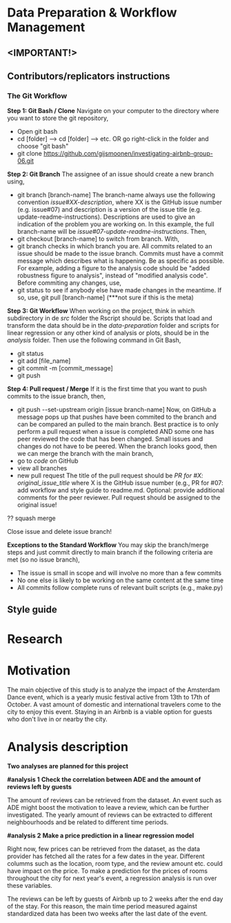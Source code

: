 ﻿# Data Preparation & Workflow Management

## <IMPORTANT!>

## Contributors/replicators instructions

### The Git Workflow

**Step 1: Git Bash / Clone**
Navigate on your computer to the directory where you want to store the git repository,
- Open git bash
- cd [folder] --> cd [folder] --> etc. OR go right-click in the folder and choose "git bash"
- git clone https://github.com/gijsmoonen/investigating-airbnb-group-06.git

**Step 2: Git Branch**
The assignee of an issue should create a new branch using,
- git branch [branch-name]
The branch-name always use the following convention *issue#XX-description*, where XX is the GitHub issue number (e.g. issue#07) and description is a version of the issue title (e.g. update-readme-instructions). Descriptions are used to give an indication of the problem you are working on. In this example, the full branch-name will be *issue#07-update-readme-instructions*. Then,
- git checkout [branch-name] 
to switch from branch. With,
- git branch
checks in which branch you are. All commits related to an issue should be made to the issue branch. Commits must have a commit message which describes what is happening. Be as specific as possible. For example, adding a figure to the analysis code should be "added robustness figure to analysis", instead of "modified analysis code".  Before commiting any changes, use,
- git status
to see if anybody else have made changes in the meantime. If so, use,
git pull [branch-name] (***not sure if this is the meta)

**Step 3: Git Workflow**
When working on the project, think in which subdirectory in de *src* folder the Rscript should be. Scripts that load and transform the data should be in the *data-preparation* folder and scripts for linear regression or any other kind of analysis or plots, should be in the *analysis* folder. Then use the following command in Git Bash,
- git status
- git add [file_name]
- git commit -m [commit_message]
- git push

**Step 4: Pull request / Merge**
If it is the first time that you want to push commits to the issue branch, then,
- git push --set-upstream origin [issue branch-name]
Now, on GitHub a message pops up that pushes have been commited to the branch and can be compared an pulled to the main branch. Best practice is to only perform a pull request when a issue is completed AND some one has peer reviewed the code that has been changed. Small issues and changes do not have to be peered. When the branch looks good, then we can merge the branch with the main branch,
- go to *code* on GitHub 
- view all branches
- new pull request
The title of the pull request should be *PR for #X: original_issue_title* where X is the GitHub issue number (e.g., PR for #07: add workflow and style guide to readme.md. Optional: provide additional comments for the peer reviewer. Pull request should be assigned to the original issue!

?? squash merge

Close issue and delete issue branch!

**Exceptions to the Standard Workflow**
You may skip the branch/merge steps and just commit directly to main branch if the following criteria are met (so no issue branch), 
- The issue is small in scope and will involve no more than a few commits
- No one else is likely to be working on the same content at the same time
- All commits follow complete runs of relevant built scripts (e.g., make.py)

## Style guide

# Research 

# Motivation
The main objective of this study is to analyze the impact of the Amsterdam Dance event, which is a yearly music festival active from 13th to 17th of October. A vast amount of domestic and international travelers come to the city to enjoy this event. Staying in an Airbnb is a viable option for guests who don't live in or nearby the city.


# Analysis description
**Two analyses are planned for this project**

**#analysis 1**
**Check the correlation between ADE and the amount of reviews left by guests**

The amount of reviews can be retrieved from the dataset. An event such as ADE might boost the motivation to leave a review, which can be further investigated. 
The yearly amount of reviews can be extracted to different neighbourhoods and be related to different time periods.


**#analysis 2**
**Make a price prediction in a linear regression model**

Right now, few prices can be retrieved from the dataset, as the data provider has fetched all the rates for a few dates in the year. Different columms such as the location, room type, and the review amount etc. could have impact on the price. To make a prediction for the prices of rooms throughout the city for next year's event, a regression analysis is run over these variables. 

The reviews can be left by guests of Airbnb up to 2 weeks after the end day of the stay. For this reason, the main time period measured against standardized data has been two weeks after the last date of the event.

